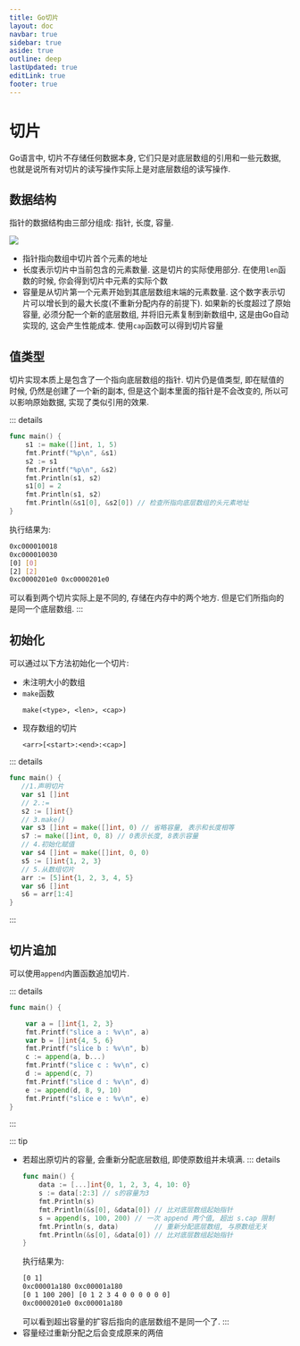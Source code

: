 ```yaml
---
title: Go切片
layout: doc
navbar: true
sidebar: true
aside: true
outline: deep
lastUpdated: true
editLink: true
footer: true
---
```


# 切片

Go语言中, 切片不存储任何数据本身, 它们只是对底层数组的引用和一些元数据, 也就是说所有对切片的读写操作实际上是对底层数组的读写操作. 

## 数据结构

指针的数据结构由三部分组成: 指针, 长度, 容量.

![](/assets/basic/55bcd6b0a01cdfa93bec2224db71c9d3.jpg)

- 指针指向数组中切片首个元素的地址
- 长度表示切片中当前包含的元素数量. 这是切片的实际使用部分. 在使用`len`函数的时候, 你会得到切片中元素的实际个数
- 容量是从切片第一个元素开始到其底层数组末端的元素数量. 这个数字表示切片可以增长到的最大长度(不重新分配内存的前提下). 如果新的长度超过了原始容量, 必须分配一个新的底层数组, 并将旧元素复制到新数组中, 这是由Go自动实现的, 这会产生性能成本. 使用`cap`函数可以得到切片容量

## 值类型

切片实现本质上是包含了一个指向底层数组的指针. 切片仍是值类型, 即在赋值的时候, 仍然是创建了一个新的副本, 但是这个副本里面的指针是不会改变的, 所以可以影响原始数据, 实现了类似引用的效果.

::: details
```go
func main() {
    s1 := make([]int, 1, 5)
    fmt.Printf("%p\n", &s1)
    s2 := s1
    fmt.Printf("%p\n", &s2)
    fmt.Println(s1, s2)
    s1[0] = 2
    fmt.Println(s1, s2)
    fmt.Println(&s1[0], &s2[0]) // 检查所指向底层数组的头元素地址
}
```
执行结果为:
```bash
0xc000010018
0xc000010030
[0] [0]
[2] [2]
0xc0000201e0 0xc0000201e0
```
可以看到两个切片实际上是不同的, 存储在内存中的两个地方. 但是它们所指向的是同一个底层数组.
:::

## 初始化

可以通过以下方法初始化一个切片:

- 未注明大小的数组
- `make`函数
    ```
    make(<type>, <len>, <cap>)
    ```
- 现存数组的切片
    ```
    <arr>[<start>:<end>:<cap>]
    ```

::: details
```go
func main() {
   //1.声明切片
   var s1 []int
   // 2.:=
   s2 := []int{}
   // 3.make()
   var s3 []int = make([]int, 0) // 省略容量, 表示和长度相等
   s7 := make([]int, 0, 8) // 0表示长度, 8表示容量
   // 4.初始化赋值
   var s4 []int = make([]int, 0, 0)
   s5 := []int{1, 2, 3}
   // 5.从数组切片
   arr := [5]int{1, 2, 3, 4, 5}
   var s6 []int
   s6 = arr[1:4]
}
```
:::

## 切片追加

可以使用`append`内置函数追加切片.

::: details
```go
func main() {

    var a = []int{1, 2, 3}
    fmt.Printf("slice a : %v\n", a)
    var b = []int{4, 5, 6}
    fmt.Printf("slice b : %v\n", b)
    c := append(a, b...)
    fmt.Printf("slice c : %v\n", c)
    d := append(c, 7)
    fmt.Printf("slice d : %v\n", d)
    e := append(d, 8, 9, 10)
    fmt.Printf("slice e : %v\n", e)
}
```
:::

::: tip
- 若超出原切片的容量, 会重新分配底层数组, 即使原数组并未填满.
    ::: details
    ```go
    func main() {
        data := [...]int{0, 1, 2, 3, 4, 10: 0}
        s := data[:2:3] // s的容量为3
        fmt.Println(s)
        fmt.Println(&s[0], &data[0]) // 比对底层数组起始指针
        s = append(s, 100, 200) // 一次 append 两个值, 超出 s.cap 限制
        fmt.Println(s, data)         // 重新分配底层数组, 与原数组无关
        fmt.Println(&s[0], &data[0]) // 比对底层数组起始指针
    }
    ```
    执行结果为:
    ```bash
    [0 1]
    0xc00001a180 0xc00001a180
    [0 1 100 200] [0 1 2 3 4 0 0 0 0 0 0]
    0xc0000201e0 0xc00001a180
    ```
    可以看到超出容量的扩容后指向的底层数组不是同一个了.
    :::
- 容量经过重新分配之后会变成原来的两倍